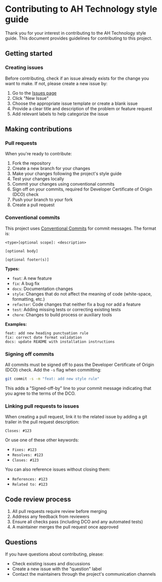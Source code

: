 # Contributing to AH Technology style guide

Thank you for your interest in contributing to the AH Technology style guide. This document provides guidelines for contributing to this project.

## Getting started

### Creating issues

Before contributing, check if an issue already exists for the change you want to make. If not, please create a new issue by:

1. Go to the [Issues page](https://github.com/albert-heijn-technology/style-guide/issues)
2. Click "New Issue"
3. Choose the appropriate issue template or create a blank issue
4. Provide a clear title and description of the problem or feature request
5. Add relevant labels to help categorize the issue

## Making contributions

### Pull requests

When you're ready to contribute:

1. Fork the repository
2. Create a new branch for your changes
3. Make your changes following the project's style guide
4. Test your changes locally
5. Commit your changes using conventional commits
6. Sign off on your commits, required for Developer Certificate of Origin (DCO) check
7. Push your branch to your fork
8. Create a pull request

### Conventional commits

This project uses [Conventional Commits](https://www.conventionalcommits.org/) for commit messages. The format is:

```
<type>[optional scope]: <description>

[optional body]

[optional footer(s)]
```

**Types:**

- `feat`: A new feature
- `fix`: A bug fix
- `docs`: Documentation changes
- `style`: Changes that do not affect the meaning of code (white-space, formatting, etc.)
- `refactor`: Code changes that neither fix a bug nor add a feature
- `test`: Adding missing tests or correcting existing tests
- `chore`: Changes to build process or auxiliary tools

**Examples:**

```
feat: add new heading punctuation rule
fix: correct date format validation
docs: update README with installation instructions
```

### Signing off commits

All commits must be signed off to pass the Developer Certificate of Origin (DCO) check. Add the `-s` flag when committing:

```bash
git commit -s -m "feat: add new style rule"
```

This adds a "Signed-off-by" line to your commit message indicating that you agree to the terms of the DCO.

### Linking pull requests to issues

When creating a pull request, link it to the related issue by adding a git trailer in the pull request description:

```
Closes: #123
```

Or use one of these other keywords:
- `Fixes: #123`
- `Resolves: #123`
- `Closes: #123`

You can also reference issues without closing them:
- `References: #123`
- `Related to: #123`

## Code review process

1. All pull requests require review before merging
2. Address any feedback from reviewers
3. Ensure all checks pass (including DCO and any automated tests)
4. A maintainer merges the pull request once approved

## Questions

If you have questions about contributing, please:

- Check existing issues and discussions
- Create a new issue with the "question" label
- Contact the maintainers through the project's communication channels
